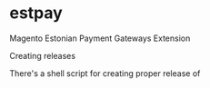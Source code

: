 estpay
======

Magento Estonian Payment Gateways Extension

Creating releases

There's a shell script for creating proper release of 